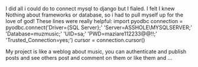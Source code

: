 I did all i could do to connect mysql to django but I fialed. I felt I knew Nothing about frameworks or database, so i had to pull myself up for the love of god! 
These lines were really helpful:
import pyodbc 
connection = pyodbc.connect('Driver={SQL Server};'
                      'Server=ASSHOLE\\MYSQLSERVER;'
                      'Database=muzmusic;'
                      'UID=sa;'
                      'PWD=maziare112233@@!!;'
                      'Trusted_Connection=yes;')
cursor = connection.cursor()

My project is like a weblog about music, you can authenticate and publish posts and see others post and comment on them or like them and ...
